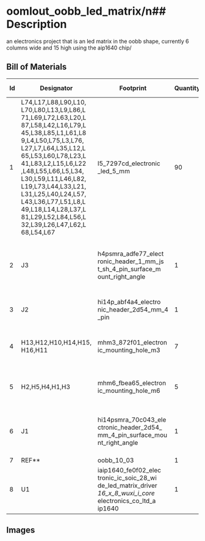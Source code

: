 # oomlout_oobb_led_matrix/n## Description
an electronics project that is an led matrix in the oobb shape, currently 6 columns wide and 15 high using the aip1640 chip/
## Bill of Materials
| Id | Designator | Footprint | Quantity | Designation | Supplier and ref |  |
| --- | --- | --- | --- | --- | --- | --- |
| 1 | L74,L17,L88,L90,L10,<br>L70,L80,L13,L9,L86,L<br>71,L69,L72,L63,L20,L<br>87,L58,L42,L16,L79,L<br>45,L38,L85,L1,L61,L8<br>9,L4,L50,L75,L3,L76,<br>L27,L7,L64,L35,L12,L<br>65,L53,L60,L78,L23,L<br>41,L83,L2,L15,L6,L22<br>,L48,L55,L66,L5,L34,<br>L30,L59,L11,L46,L82,<br>L19,L73,L44,L33,L21,<br>L31,L25,L40,L24,L57,<br>L43,L36,L77,L51,L8,L<br>49,L18,L14,L28,L37,L<br>81,L29,L52,L84,L56,L<br>32,L39,L26,L47,L62,L<br>68,L54,L67 | l5_7297cd_electronic<br>_led_5_mm | 90 | [5 Mm Led](https://github.com/oomlout/oomlout_oomp_v3/tree/main/parts/electronic_led_5_mm)<br>l5<br>7297cd |  |  |
| 2 | J3 | h4psmra_adfe77_elect<br>ronic_header_1_mm_js<br>t_sh_4_pin_surface_m<br>ount_right_angle | 1 | [Electronic Header 1 Mm Jst Sh 4 Pin Surface Mount Right Angle](https://github.com/oomlout/oomlout_oomp_v3/tree/main/parts/electronic_header_1_mm_jst_sh_4_pin_surface_mount_right_angle)<br>h4psmra<br>adfe77 |  |  |
| 3 | J2 | hi14p_abf4a4_electro<br>nic_header_2d54_mm_4<br>_pin | 1 | [0.1" 4 Pin Header](https://github.com/oomlout/oomlout_oomp_v3/tree/main/parts/electronic_header_2d54_mm_4_pin)<br>hi14p<br>abf4a4 |  |  |
| 4 | H13,H12,H10,H14,H15,<br>H16,H11 | mhm3_872f01_electron<br>ic_mounting_hole_m3 | 7 | [Electronic Mounting Hole M3](https://github.com/oomlout/oomlout_oomp_v3/tree/main/parts/electronic_mounting_hole_m3)<br>mhm3<br>872f01 |  |  |
| 5 | H2,H5,H4,H1,H3 | mhm6_fbea65_electron<br>ic_mounting_hole_m6 | 5 | [Electronic Mounting Hole M6](https://github.com/oomlout/oomlout_oomp_v3/tree/main/parts/electronic_mounting_hole_m6)<br>mhm6<br>fbea65 |  |  |
| 6 | J1 | hi14psmra_70c043_ele<br>ctronic_header_2d54_<br>mm_4_pin_surface_mou<br>nt_right_angle | 1 | [0.1" 4 Pin Surface Mount Right Angle Header](https://github.com/oomlout/oomlout_oomp_v3/tree/main/parts/electronic_header_2d54_mm_4_pin_surface_mount_right_angle)<br>hi14psmra<br>70c043 |  |  |
| 7 | REF** | oobb_10_03 | 1 | oobb_10_03 |  |  |
| 8 | U1 | iaip1640_fe0f02_elec<br>tronic_ic_soic_28_wi<br>de_led_matrix_driver<br>_16_x_8_wuxi_i_core_<br>electronics_co_ltd_a<br>ip1640 | 1 | [aip1640 16x8 led matrix driver](https://github.com/oomlout/oomlout_oomp_v3/tree/main/parts/electronic_ic_soic_28_wide_led_matrix_driver_16_x_8_wuxi_i_core_electronics_co_ltd_aip1640)<br>isoic28waip1640<br>fe0f02 |  |  |

## Images
